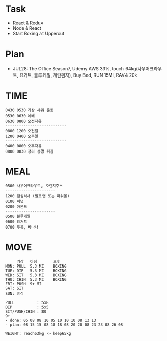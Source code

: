 # Task
* React & Redux
* Node & React
* Start Boxing at Uppercut

# Plan
* JUL28: The Office Season7, Udemy AWS 33%, touch 64kg(사우어크라우트, 요거트, 블루케일, 계란흰자), Buy Bed, RUN 15MI, RAV4 20k

# TIME
  ```
  0430 0530 기상 샤워 운동
  0530 0630 예배
  0630 0800 오전자유
  ---------------------------
  0800 1200 오전일
  1200 0400 오후일              
  ---------------------------
  0400 0800 오후자유
  0800 0830 정리 성경 취침
  ```

# MEAL
  ```
  0500 사우어크라우트, 오렌지주스
  ----------------------
  1200 점심식사 (밀프랩 또는 파워볼)
  0100 피넛
  0200 아몬드
  ----------------------
  0500 블루케일
  0600 요거트
  0700 두유, 바나나
  ```

# MOVE
  ```
       기상   아침       오후
  MON: PULL  5.3 MI    BOXING
  TUE: DIP   5.3 MI    BOXING
  WED: SIT   5.3 MI    BOXING
  THU: CHIN  5.3 MI    BOXING
  FRI: PUSH  9+ MI
  SAT: SIT
  SUN: 휴식
  
  PULL          : 5x8
  DIP           : 5x5
  SIT/PUSH/CHIN : 80
  9+
  - done: 05 08 08 10 05 10 10 10 08 13 13
  - plan: 08 15 15 08 18 18 08 20 20 08 23 23 08 26 08
  
  WEIGHT: reach63kg -> keep65kg
  ```

